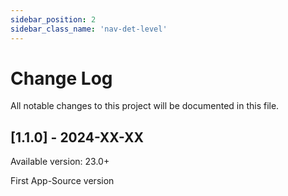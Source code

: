 ```yaml
---
sidebar_position: 2
sidebar_class_name: 'nav-det-level'
---
```


# Change Log
All notable changes to this project will be documented in this file.
 
## [1.1.0] - 2024-XX-XX
  
Available version: 23.0+

First App-Source version
